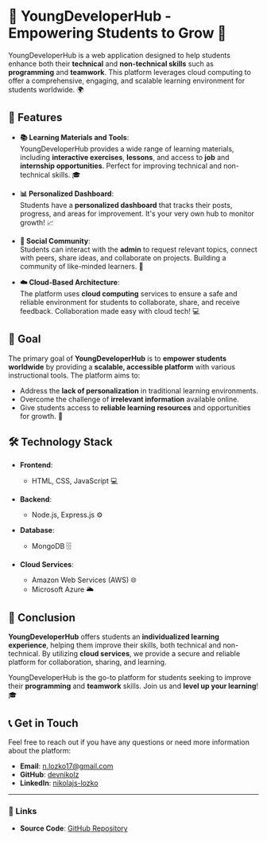 # 🌱 **YoungDeveloperHub** - Empowering Students to Grow 🚀

YoungDeveloperHub is a web application designed to help students enhance both their **technical** and **non-technical skills** such as **programming** and **teamwork**. This platform leverages cloud computing to offer a comprehensive, engaging, and scalable learning environment for students worldwide. 🌍

## 🔑 Features

- **📚 Learning Materials and Tools**:  
  YoungDeveloperHub provides a wide range of learning materials, including **interactive exercises**, **lessons**, and access to **job** and **internship opportunities**. Perfect for improving technical and non-technical skills. 🎓

- **📊 Personalized Dashboard**:  
  Students have a **personalized dashboard** that tracks their posts, progress, and areas for improvement. It's your very own hub to monitor growth! 📈

- **🤝 Social Community**:  
  Students can interact with the **admin** to request relevant topics, connect with peers, share ideas, and collaborate on projects. Building a community of like-minded learners. 💬

- **☁️ Cloud-Based Architecture**:  
  The platform uses **cloud computing** services to ensure a safe and reliable environment for students to collaborate, share, and receive feedback. Collaboration made easy with cloud tech! 💻

## 🎯 Goal

The primary goal of **YoungDeveloperHub** is to **empower students worldwide** by providing a **scalable, accessible platform** with various instructional tools. The platform aims to:
- Address the **lack of personalization** in traditional learning environments.
- Overcome the challenge of **irrelevant information** available online.
- Give students access to **reliable learning resources** and opportunities for growth. 🌟

## 🛠️ Technology Stack

- **Frontend**:  
  - HTML, CSS, JavaScript 💻
  
- **Backend**:  
  - Node.js, Express.js ⚙️
  
- **Database**:  
  - MongoDB 🗄️

- **Cloud Services**:  
  - Amazon Web Services (AWS) 🌐  
  - Microsoft Azure 🌥️

## 🚀 Conclusion

**YoungDeveloperHub** offers students an **individualized learning experience**, helping them improve their skills, both technical and non-technical. By utilizing **cloud services**, we provide a secure and reliable platform for collaboration, sharing, and learning.

YoungDeveloperHub is the go-to platform for students seeking to improve their **programming** and **teamwork** skills. Join us and **level up your learning**! 🎓

## 📞 Get in Touch

Feel free to reach out if you have any questions or need more information about the platform:

- **Email**: [n.lozko17@gmail.com](mailto:n.lozko17@gmail.com)
- **GitHub**: [devnikolz](https://github.com/devnikolz)
- **LinkedIn**: [nikolajs-lozko](https://www.linkedin.com/in/nikolajs-lozko)

---

### 🔗 Links

- **Source Code**: [GitHub Repository](https://github.com/devnikolz/YoungDeveloperHub)
